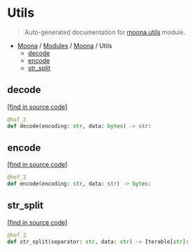 # Utils

> Auto-generated documentation for [moona.utils](https://github.com/katunilya/moona/blob/main/moona/utils.py) module.

- [Moona](../README.md#moona-index) / [Modules](../MODULES.md#moona-modules) / [Moona](index.md#moona) / Utils
    - [decode](#decode)
    - [encode](#encode)
    - [str_split](#str_split)

## decode

[[find in source code]](https://github.com/katunilya/moona/blob/main/moona/utils.py#L6)

```python
@hof_2
def decode(encoding: str, data: bytes) -> str:
```

## encode

[[find in source code]](https://github.com/katunilya/moona/blob/main/moona/utils.py#L11)

```python
@hof_2
def encode(encoding: str, data: str) -> bytes:
```

## str_split

[[find in source code]](https://github.com/katunilya/moona/blob/main/moona/utils.py#L16)

```python
@hof_2
def str_split(separator: str, data: str) -> Iterable[str]:
```
